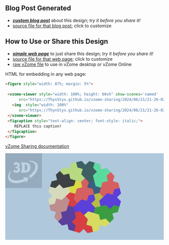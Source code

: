 
## Blog Post Generated

 - [***custom blog post***](<https://ThynStyx.github.io/vzome-sharing/2024/06/21/7-Mystics-4-Bowties-21-26-02.html>) about this design; *try it before you share it!*
 - [source file for that blog post](<https://github.com/ThynStyx/vzome-sharing/edit/main/_posts/2024-06-21-7-Mystics-4-Bowties-21-26-02.md>); click to customize
 


## How to Use or Share this Design

 - [***simple web page***](<https://ThynStyx.github.io/vzome-sharing/2024/06/21/21-26-02-7-Mystics-4-Bowties/>) to just share this design; *try it before you share it!*
 - [source file for that web page](<https://github.com/ThynStyx/vzome-sharing/edit/main/2024/06/21/21-26-02-7-Mystics-4-Bowties/index.md>); click to customize
 - [raw vZome file](<https://raw.githubusercontent.com/ThynStyx/vzome-sharing/main/2024/06/21/21-26-02-7-Mystics-4-Bowties/7-Mystics-4-Bowties.vZome>) to use in vZome desktop or vZome Online
 
 HTML for embedding in any web page:
 ```html
<figure style="width: 87%; margin: 5%">
  
  <vzome-viewer style="width: 100%; height: 60vh" show-scenes='named'
       src="https://ThynStyx.github.io/vzome-sharing/2024/06/21/21-26-02-7-Mystics-4-Bowties/7-Mystics-4-Bowties.vZome" >
    <img  style="width: 100%"
       src="https://ThynStyx.github.io/vzome-sharing/2024/06/21/21-26-02-7-Mystics-4-Bowties/7-Mystics-4-Bowties.png" >
  </vzome-viewer>
  <figcaption style="text-align: center; font-style: italic;">
     REPLACE this caption!
  </figcaption>
</figure>

 ```

[vZome Sharing documentation](https://vzome.github.io/vzome/sharing.html#how-it-works)

![Image](<7-Mystics-4-Bowties.png>)


